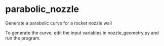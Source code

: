 # parabolic_nozzle
Generate a parabolic curve for a rocket nozzle wall

To generate the curve, edit the input variables in nozzle_geometry.py and run the program.

